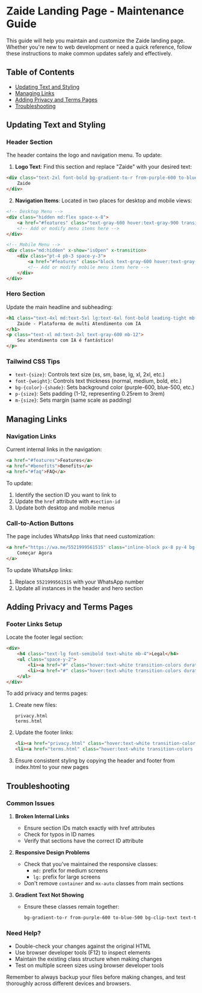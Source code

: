 # Zaide Landing Page - Maintenance Guide

This guide will help you maintain and customize the Zaide landing page. Whether you're new to web development or need a quick reference, follow these instructions to make common updates safely and effectively.

## Table of Contents
- [Updating Text and Styling](#updating-text-and-styling)
- [Managing Links](#managing-links)
- [Adding Privacy and Terms Pages](#adding-privacy-and-terms-pages)
- [Troubleshooting](#troubleshooting)

## Updating Text and Styling

### Header Section
The header contains the logo and navigation menu. To update:

1. **Logo Text**: Find this section and replace "Zaide" with your desired text:
```html
<div class="text-2xl font-bold bg-gradient-to-r from-purple-600 to-blue-500 bg-clip-text text-transparent">
    Zaide
</div>
```

2. **Navigation Items**: Located in two places for desktop and mobile views:
```html
<!-- Desktop Menu -->
<div class="hidden md:flex space-x-8">
    <a href="#features" class="text-gray-600 hover:text-gray-900 transition-colors duration-300">Features</a>
    <!-- Add or modify menu items here -->
</div>

<!-- Mobile Menu -->
<div class="md:hidden" x-show="isOpen" x-transition>
    <div class="pt-4 pb-3 space-y-3">
        <a href="#features" class="block text-gray-600 hover:text-gray-900">Features</a>
        <!-- Add or modify mobile menu items here -->
    </div>
</div>
```

### Hero Section
Update the main headline and subheading:
```html
<h1 class="text-4xl md:text-5xl lg:text-6xl font-bold leading-tight mb-8 bg-gradient-to-r from-purple-600 to-blue-500 bg-clip-text text-transparent">
    Zaide - Plataforma de multi Atendimento com IA
</h1>
<p class="text-xl md:text-2xl text-gray-600 mb-12">
    Seu atendimento com IA é fantástico!
</p>
```

### Tailwind CSS Tips
- `text-{size}`: Controls text size (xs, sm, base, lg, xl, 2xl, etc.)
- `font-{weight}`: Controls text thickness (normal, medium, bold, etc.)
- `bg-{color}-{shade}`: Sets background color (purple-600, blue-500, etc.)
- `p-{size}`: Sets padding (1-12, representing 0.25rem to 3rem)
- `m-{size}`: Sets margin (same scale as padding)

## Managing Links

### Navigation Links
Current internal links in the navigation:
```html
<a href="#features">Features</a>
<a href="#benefits">Benefits</a>
<a href="#faq">FAQ</a>
```

To update:
1. Identify the section ID you want to link to
2. Update the `href` attribute with `#section-id`
3. Update both desktop and mobile menus

### Call-to-Action Buttons
The page includes WhatsApp links that need customization:
```html
<a href="https://wa.me/5521999561515" class="inline-block px-8 py-4 bg-gradient-to-r from-purple-600 to-blue-500 text-white rounded-full">
    Começar Agora
</a>
```

To update WhatsApp links:
1. Replace `5521999561515` with your WhatsApp number
2. Update all instances in the header and hero section

## Adding Privacy and Terms Pages

### Footer Links Setup
Locate the footer legal section:
```html
<div>
    <h4 class="text-lg font-semibold text-white mb-4">Legal</h4>
    <ul class="space-y-2">
        <li><a href="#" class="hover:text-white transition-colors duration-300">Privacidade</a></li>
        <li><a href="#" class="hover:text-white transition-colors duration-300">Termos</a></li>
    </ul>
</div>
```

To add privacy and terms pages:
1. Create new files:
   ```
   privacy.html
   terms.html
   ```

2. Update the footer links:
   ```html
   <li><a href="privacy.html" class="hover:text-white transition-colors duration-300">Privacidade</a></li>
   <li><a href="terms.html" class="hover:text-white transition-colors duration-300">Termos</a></li>
   ```

3. Ensure consistent styling by copying the header and footer from index.html to your new pages

## Troubleshooting

### Common Issues

1. **Broken Internal Links**
   - Ensure section IDs match exactly with href attributes
   - Check for typos in ID names
   - Verify that sections have the correct ID attribute

2. **Responsive Design Problems**
   - Check that you've maintained the responsive classes:
     - `md:` prefix for medium screens
     - `lg:` prefix for large screens
   - Don't remove `container` and `mx-auto` classes from main sections

3. **Gradient Text Not Showing**
   - Ensure these classes remain together:
     ```html
     bg-gradient-to-r from-purple-600 to-blue-500 bg-clip-text text-transparent
     ```

### Need Help?
- Double-check your changes against the original HTML
- Use browser developer tools (F12) to inspect elements
- Maintain the existing class structure when making changes
- Test on multiple screen sizes using browser developer tools

Remember to always backup your files before making changes, and test thoroughly across different devices and browsers.